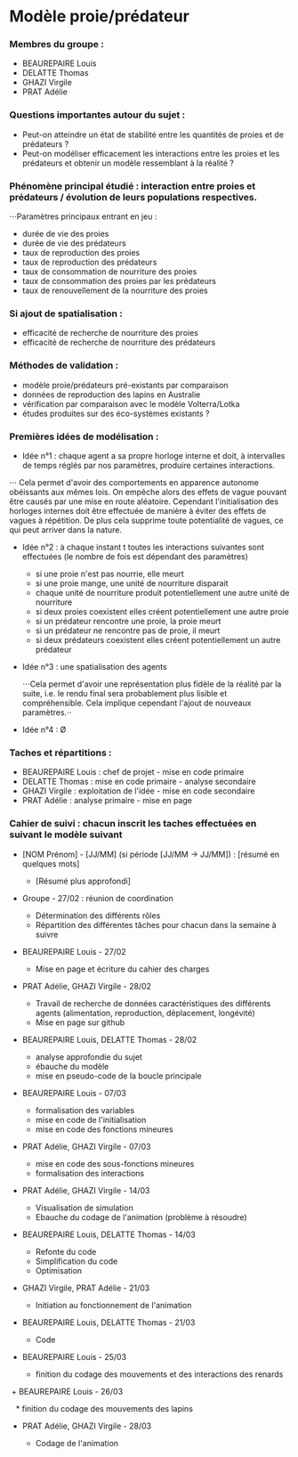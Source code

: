 # Modèle proie/prédateur


### Membres du groupe :

 + BEAUREPAIRE Louis
 + DELATTE Thomas
 + GHAZI Virgile
 + PRAT Adélie
 
 
### Questions importantes autour du sujet :

 + Peut-on atteindre un état de stabilité entre les quantités de proies et de prédateurs ?
 + Peut-on modéliser efficacement les interactions entre les proies et les prédateurs et obtenir un modèle ressemblant à la réalité ?
  
  
### Phénomène principal étudié : interaction entre proies et prédateurs / évolution de leurs populations respectives.

⋅⋅⋅Paramètres principaux entrant en jeu :

 + durée de vie des proies
 + durée de vie des prédateurs
 + taux de reproduction des proies
 + taux de reproduction des prédateurs
 + taux de consommation de nourriture des proies
 + taux de consommation des proies par les prédateurs
 + taux de renouvellement de la nourriture des proies

### Si ajout de spatialisation :
 + efficacité de recherche de nourriture des proies
 + efficacité de recherche de nourriture des prédateurs
 
 
### Méthodes de validation :

 + modèle proie/prédateurs pré-existants par comparaison
 + données de reproduction des lapins en Australie
 + vérification par comparaison avec le modèle Volterra/Lotka
 + études produites sur des éco-systèmes existants ?
 
 
### Premières idées de modélisation :
 + Idée n°1 : chaque agent a sa propre horloge interne et doit, à intervalles de temps réglés par nos paramètres, produire certaines interactions.
 
⋅⋅⋅ Cela permet d'avoir des comportements en apparence autonome obéissants aux mêmes lois. On empêche alors des effets de vague pouvant être causés par une mise en route aléatoire. Cependant l'initialisation des horloges internes doit être effectuée de manière à éviter des effets de vagues à répétition. De plus cela supprime toute potentialité de vagues, ce qui peut arriver dans la nature.

 + Idée n°2 : à chaque instant t toutes les interactions suivantes sont effectuées (le nombre de fois est dépendant des paramètres)
 
      * si une proie n'est pas nourrie, elle meurt
      * si une proie mange, une unité de nourriture disparait
      * chaque unité de nourriture produit potentiellement une autre unité de nourriture
      * si deux proies coexistent elles créent potentiellement une autre proie
      * si un prédateur rencontre une proie, la proie meurt
      * si un prédateur ne rencontre pas de proie, il meurt
      * si deux prédateurs coexistent elles créent potentiellement un autre prédateur

 + Idée n°3 : une spatialisation des agents
      
    ⋅⋅⋅Cela permet d'avoir une représentation plus fidèle de la réalité par la suite, i.e. le rendu final sera probablement plus lisible et compréhensible. Cela implique cependant l'ajout de nouveaux paramètres.⋅⋅
 
 + Idée n°4 : Ø
 
 
### Taches et répartitions :

 + BEAUREPAIRE Louis : chef de projet - mise en code primaire
 + DELATTE Thomas : mise en code primaire - analyse secondaire
 + GHAZI Virgile : exploitation de l'idée - mise en code secondaire
 + PRAT Adélie : analyse primaire - mise en page
 


### Cahier de suivi : chacun inscrit les taches effectuées en suivant le modèle suivant

 + [NOM Prénom] - [JJ/MM] (si période [JJ/MM -> JJ/MM]) : [résumé en quelques mots]
 
   * [Résumé plus approfondi]
        
 + Groupe - 27/02 : réunion de coordination
 
   * Détermination des différents rôles
   * Répartition des différentes tâches pour chacun dans la semaine à suivre
        
 + BEAUREPAIRE Louis - 27/02
 
    * Mise en page et écriture du cahier des charges
 
 + PRAT Adélie, GHAZI Virgile - 28/02
 
    * Travail de recherche de données caractéristiques des différents agents (alimentation, reproduction, déplacement, longévité)
    * Mise en page sur github
    
 + BEAUREPAIRE Louis, DELATTE Thomas - 28/02
    
    * analyse approfondie du sujet
    * ébauche du modèle
    * mise en pseudo-code de la boucle principale
 
 + BEAUREPAIRE Louis - 07/03
    
    * formalisation des variables
    * mise en code de l'initialisation
    * mise en code des fonctions mineures
    
 + PRAT Adélie, GHAZI Virgile - 07/03
 
    * mise en code des sous-fonctions mineures
    * formalisation des interactions
    
 + PRAT Adélie, GHAZI Virgile - 14/03
    
    * Visualisation de simulation 
    * Ebauche du codage de l'animation (problème à résoudre) 
    
 + BEAUREPAIRE Louis, DELATTE Thomas - 14/03
    
    * Refonte du code
    * Simplification du code
    * Optimisation
  
  + GHAZI Virgile, PRAT Adélie - 21/03
  
    * Initiation au fonctionnement de l'animation
    
  + BEAUREPAIRE Louis, DELATTE Thomas - 21/03
  
    * Code
    
  + BEAUREPAIRE Louis - 25/03
    
    * finition du codage des mouvements et des interactions des renards
    
  + BEAUREPAIRE Louis - 26/03
  
    * finition du codage des mouvements des lapins
    
  + PRAT Adélie, GHAZI Virgile - 28/03 
  
    * Codage de l'animation 

